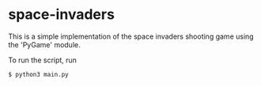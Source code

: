 # space-invaders
This is a simple implementation of the space invaders shooting game using the 'PyGame' module.

To run the script, run
```
$ python3 main.py
```
